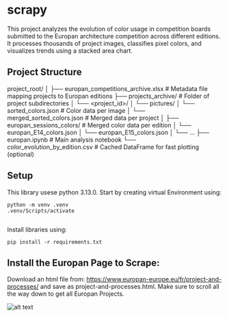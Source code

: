 # scrapy
This project analyzes the evolution of color usage in competition boards submitted to the Europan architecture competition across different editions. It processes thousands of project images, classifies pixel colors, and visualizes trends using a stacked area chart.

## Project Structure

project_root/
│
├── europan_competitions_archive.xlsx    # Metadata file mapping projects to Europan editions
├── projects_archive/                    # Folder of project subdirectories
│   └── <project_id>/
│       └── pictures/
│           └── sorted_colors.json       # Color data per image
│       └── merged_sorted_colors.json    # Merged data per project
│
├── europan_sessions_colors/             # Merged color data per edition
│   └── europan_E14_colors.json
│   └── europan_E15_colors.json
│   └── ...
├── europan.ipynb                        # Main analysis notebook
└── color_evolution_by_edition.csv       # Cached DataFrame for fast plotting (optional)

## Setup

This library usese python 3.13.0. Start by creating virtual Environment using: 

``` 
python -m venv .venv 
.venv/Scripts/activate
    
```

Install libraries using: 

```pip install -r requirements.txt ```

## Install the Europan Page to Scrape: 

Download an html file from: https://www.europan-europe.eu/fr/project-and-processes/ and save as project-and-processes.html. Make sure to scroll all the way down to get all Europan Projects. 



![alt text](documentation/color_graph.png "Title")

